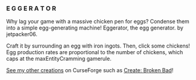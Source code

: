 ### **E G G E R A T O R**
Why lag your game with a massive chicken pen for eggs? Condense them into a simple egg-generating machine! Eggerator, the egg generator.
by jetpacker06.

Craft it by surrounding an egg with iron ingots. Then, click some chickens! Egg production rates are proportional to the number of chickens, which caps at the maxEntityCramming gamerule.


[See my other creations](http://https://legacy.curseforge.com/members/jetpacker06/projects "Curseforge") on CurseForge such as [Create: Broken Bad](https://legacy.curseforge.com/minecraft/mc-mods/create-broken-bad "Curseforge")!
